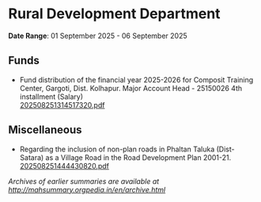 # Rural Development Department

**Date Range**: 01 September 2025 - 06 September 2025


## Funds
- Fund distribution of the financial year 2025-2026 for Composit Training Center, Gargoti, Dist. Kolhapur.   Major Account Head - 25150026 4th installment (Salary)\
  [202508251314517320.pdf](https://gr.maharashtra.gov.in/Site/Upload/Government%20Resolutions/English/202508251314517320.pdf)

## Miscellaneous
- Regarding the inclusion of non-plan roads in Phaltan Taluka (Dist-Satara)  as a Village Road in the Road Development Plan 2001-21.\
  [202508251444430820.pdf](https://gr.maharashtra.gov.in/Site/Upload/Government%20Resolutions/English/202508251444430820.pdf)


*Archives of earlier summaries are available at http://mahsummary.orgpedia.in/en/archive.html*